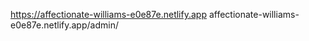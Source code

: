 https://affectionate-williams-e0e87e.netlify.app
affectionate-williams-e0e87e.netlify.app/admin/





